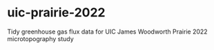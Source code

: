 # uic-prairie-2022
Tidy greenhouse gas flux data for UIC James Woodworth Prairie 2022 microtopography study
